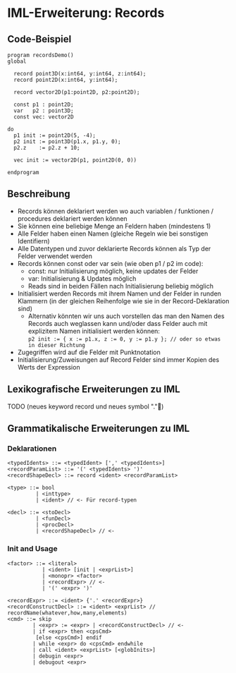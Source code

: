 # IML-Erweiterung: Records

## Code-Beispiel

```
program recordsDemo()
global
 
  record point3D(x:int64, y:int64, z:int64);
  record point2D(x:int64, y:int64);
 
  record vector2D(p1:point2D, p2:point2D);
 
  const p1 : point2D;
  var   p2 : point3D;
  const vec: vector2D
 
do
  p1 init := point2D(5, -4);
  p2 init := point3D(p1.x, p1.y, 0);
  p2.z    := p2.z + 10;
 
  vec init := vector2D(p1, point2D(0, 0))
 
endprogram
```

## Beschreibung

- Records können deklariert werden wo auch variablen / funktionen / procedures deklariert werden können
- Sie können eine beliebige Menge an Feldern haben (mindestens 1)
- Alle Felder haben einen Namen (gleiche Regeln wie bei sonstigen Identifiern)
- Alle Datentypen und zuvor deklarierte Records können als Typ der Felder verwendet werden
- Records können const oder var sein (wie oben p1 / p2 im code):
    - const: nur Initialisierung möglich, keine updates der Felder
    - var: Initialisierung & Updates möglich
    - Reads sind in beiden Fällen nach Initialisierung beliebig möglich
- Initialisiert werden Records mit ihrem Namen und der Felder in runden Klammern (in der gleichen Reihenfolge wie sie in der Record-Deklaration sind)
    - Alternativ könnten wir uns auch vorstellen das man den Namen des Records auch weglassen kann und/oder dass Felder auch mit explizitem Namen initialisiert werden können:  
    `p2 init := { x := p1.x, z := 0, y := p1.y }; // oder so etwas in dieser Richtung `
- Zugegriffen wird auf die Felder mit Punktnotation
- Initialisierung/Zuweisungen auf Record Felder sind immer Kopien des Werts der Expression

## Lexikografische Erweiterungen zu IML

TODO (neues keyword record und neues symbol "."🤔)

## Grammatikalische Erweiterungen zu IML
### Deklarationen
```
<typedIdents> ::= <typedIdent> [',' <typedIdents>]
<recordParamList> ::= '(' <typedIdents> ')'
<recordShapeDecl> ::= record <ident> <recordParamList>

<type> ::= bool
         | <inttype>
         | <ident> // <- Für record-typen

<decl> ::= <stoDecl>
         | <funDecl>
         | <procDecl>
         | <recordShapeDecl> // <-
```
### Init and Usage
```
<factor> ::= <literal>
           | <ident> [init | <exprList>]
           | <monopr> <factor>
           | <recordExpr> // <-
           | '(' <expr> ')'

<recordExpr> ::= <ident> {'.' <recordExpr>}
<recordConstructDecl> ::= <ident> <exprList> // recordName(whatever,how,many,elements)
<cmd> ::= skip
        | <expr> := <expr> | <recordConstructDecl> // <-
        | if <expr> then <cpsCmd>
         [else <cpsCmd>] endif
        | while <expr> do <cpsCmd> endwhile
        | call <ident> <exprList> [<globInits>]
        | debugin <expr>
        | debugout <expr>
```
